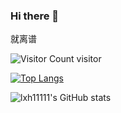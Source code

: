 ### Hi there 👋

就离谱

![Visitor Count](https://profile-counter.glitch.me/lxh11111/count.svg) visitor

[![Top Langs](https://github-readme-stats.vercel.app/api/top-langs/?username=lxh11111)](https://github.com/lxh11111/github-readme-stats)

![lxh11111's GitHub stats](https://github-readme-stats.vercel.app/api?username=lxh11111&show_icons=true&theme=tokyonight)
<!--
**lxh11111/lxh11111** is a ✨ _special_ ✨ repository because its `README.md` (this file) appears on your GitHub profile.

Here are some ideas to get you started:

- 🔭 I’m currently working on ...
- 🌱 I’m currently learning ...
- 👯 I’m looking to collaborate on ...
- 🤔 I’m looking for help with ...
- 💬 Ask me about ...
- 📫 How to reach me: ...
- 😄 Pronouns: ...
- ⚡ Fun fact: ...
-->
